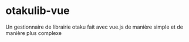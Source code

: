 # otakulib-vue
Un gestionnaire de librairie otaku fait avec vue.js de manière simple et de manière plus complexe
